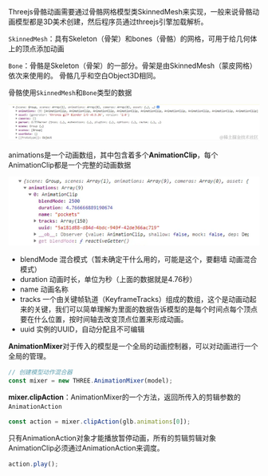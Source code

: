 Threejs骨骼动画需要通过骨骼网格模型类SkinnedMesh来实现，一般来说骨骼动画模型都是3D美术创建，然后程序员通过threejs引擎加载解析。

`SkinnedMesh`：具有Skeleton（骨架）和bones（骨骼）的网格，可用于给几何体上的顶点添加动画

`Bone`：骨骼是Skeleton（骨架）的一部分。骨架是由SkinnedMesh（蒙皮网格）依次来使用的。 骨骼几乎和空白Object3D相同。

骨骼使用`SkinnedMesh`和`Bone`类型的数据

![alt text](image-8.png)

animations是一个动画数组，其中包含着多个**AnimationClip**，每个AnimationClip都是一个完整的动画数据

![alt text](image-9.png)

* blendMode 混合模式（暂未确定干什么用的，可能是这个，要翻墙 动画混合模式）
* duration 动画时长，单位为秒（上面的数据就是4.76秒）
* name 动画名称
* tracks 一个由关键帧轨道（KeyframeTracks）组成的数组，这个是动画动起来的关键，我们可以简单理解为里面的数据告诉模型的是每个时间点每个顶点要在什么位置，按时间轴去改变顶点位置来形成动画。
* uuid 实例的UUID，自动分配且不可编辑

**AnimationMixer**对于传入的模型是一个全局的动画控制器，可以对动画进行一个全局的管理。

```js
// 创建模型动作混合器
const mixer = new THREE.AnimationMixer(model);
```

**mixer.clipAction**：AnimationMixer的一个方法，返回所传入的剪辑参数的`AnimationAction`

```js
const action = mixer.clipAction(glb.animations[0]);
```

只有AnimationAction对象才能播放暂停动画，所有的剪辑剪辑对象AnimationClip必须通过AnimationAction来调度。

```js
action.play();
```